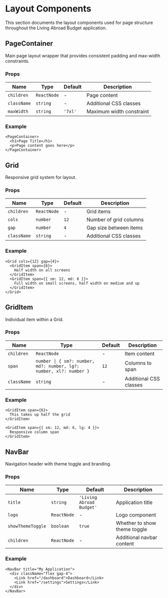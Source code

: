 # Layout Components

This section documents the layout components used for page structure throughout the Living Abroad Budget application.

## PageContainer

Main page layout wrapper that provides consistent padding and max-width constraints.

### Props

| Name | Type | Default | Description |
| ---- | ---- | ------- | ----------- |
| `children` | `ReactNode` | - | Page content |
| `className` | `string` | - | Additional CSS classes |
| `maxWidth` | `string` | `'7xl'` | Maximum width constraint |

### Example

```tsx
<PageContainer>
  <h1>Page Title</h1>
  <p>Page content goes here</p>
</PageContainer>
```

## Grid

Responsive grid system for layout.

### Props

| Name | Type | Default | Description |
| ---- | ---- | ------- | ----------- |
| `children` | `ReactNode` | - | Grid items |
| `cols` | `number` | `12` | Number of grid columns |
| `gap` | `number` | `4` | Gap size between items |
| `className` | `string` | - | Additional CSS classes |

### Example

```tsx
<Grid cols={12} gap={4}>
  <GridItem span={6}>
    Half width on all screens
  </GridItem>
  <GridItem span={{ sm: 12, md: 6 }}>
    Full width on small screens, half width on medium and up
  </GridItem>
</Grid>
```

## GridItem

Individual item within a Grid.

### Props

| Name | Type | Default | Description |
| ---- | ---- | ------- | ----------- |
| `children` | `ReactNode` | - | Item content |
| `span` | `number \| { sm?: number, md?: number, lg?: number, xl?: number }` | `12` | Columns to span |
| `className` | `string` | - | Additional CSS classes |

### Example

```tsx
<GridItem span={6}>
  This takes up half the grid
</GridItem>

<GridItem span={{ sm: 12, md: 6, lg: 4 }}>
  Responsive column span
</GridItem>
```

## NavBar

Navigation header with theme toggle and branding.

### Props

| Name | Type | Default | Description |
| ---- | ---- | ------- | ----------- |
| `title` | `string` | `'Living Abroad Budget'` | Application title |
| `logo` | `ReactNode` | - | Logo component |
| `showThemeToggle` | `boolean` | `true` | Whether to show theme toggle |
| `children` | `ReactNode` | - | Additional navbar content |

### Example

```tsx
<NavBar title="My Application">
  <div className="flex gap-4">
    <Link href="/dashboard">Dashboard</Link>
    <Link href="/settings">Settings</Link>
  </div>
</NavBar>
``` 